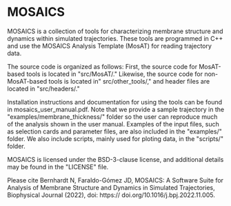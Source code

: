 # MOSAICS

MOSAICS is a collection of tools for characterizing membrane structure and dynamics within simulated trajectories. These tools are programmed in C++ and use the MOSAICS Analysis Template (MosAT) for reading trajectory data. 

The source code is organized as follows: First, the source code for MosAT-based tools is located in "src/MosAT/." Likewise, the source code for non-MosAT-based tools is located in" src/other_tools/," and header files are located in "src/headers/." 

Installation instructions and documentation for using the tools can be found in mosaics_user_manual.pdf. Note that we provide a sample trajectory in the "examples/membrane_thickness/" folder so the user can reproduce much of the analysis shown in the user manual. Examples of the input files, such as selection cards and parameter files, are also included in the "examples/" folder. We also include scripts, mainly used for ploting data, in the "scripts/" folder.

MOSAICS is licensed under the BSD-3-clause license, and additional details may be found in the "LICENSE" file. 

Please cite Bernhardt N, Faraldo-Gómez JD, MOSAICS: A Software Suite for Analysis of Membrane Structure and Dynamics in Simulated Trajectories, Biophysical Journal (2022), doi: https:// doi.org/10.1016/j.bpj.2022.11.005.

